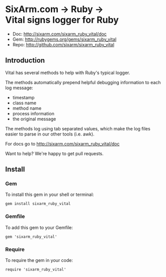 # SixArm.com → Ruby → <br> Vital signs logger for Ruby

* Doc: <http://sixarm.com/sixarm_ruby_vital/doc>
* Gem: <http://rubygems.org/gems/sixarm_ruby_vital>
* Repo: <http://github.com/sixarm/sixarm_ruby_vital>
<!--header-shut-->


## Introduction

Vital has several methods to help with Ruby's typical logger.

The methods automatically prepend helpful debugging information 
to each log message:

  * timestamp
  * class name
  * method name
  * process information
  * the original message

The methods log using tab separated values, which make the
log files easier to parse in our other tools (i.e. awk).

For docs go to <http://sixarm.com/sixarm_ruby_vital/doc>

Want to help? We're happy to get pull requests.


<!--install-open-->

## Install

### Gem

To install this gem in your shell or terminal:

    gem install sixarm_ruby_vital

### Gemfile

To add this gem to your Gemfile:

    gem 'sixarm_ruby_vital'

### Require

To require the gem in your code:

    require 'sixarm_ruby_vital'

<!--install-shut-->
